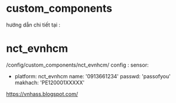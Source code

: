 # custom_components
hướng dẫn chi tiết tại :
# nct_evnhcm

/config/custom_components/nct_evnhcm/
config :
sensor:
  - platform: nct_evnhcm
    name: '0913661234'
    passwd: 'passofyou'
    makhach: 'PE120001XXXXX'

https://vnhass.blogspot.com/

